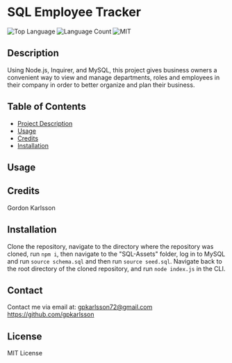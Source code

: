 
# SQL Employee Tracker
![Top Language](https://img.shields.io/github/languages/top/gpkarlsson/SQL-Employee-Tracker)
![Language Count](https://img.shields.io/github/languages/count/gpkarlsson/SQL-Employee-Tracker)
![MIT](https://img.shields.io/badge/License-MIT-yellow.svg)


## Description
Using Node.js, Inquirer, and MySQL, this project gives business owners a convenient way to view and manage departments, roles and employees in their company in order to better organize and plan their business.

## Table of Contents
- [Project Description](#Description)
- [Usage](#Usage)
- [Credits](#Credits)
- [Installation](#Installation)

## Usage

## Credits
Gordon Karlsson

## Installation
Clone the repository, navigate to the directory where the repository was cloned, run `npm i`, then navigate to the "SQL-Assets" folder, log in to MySQL and run `source schema.sql` and then run `source seed.sql`. Navigate back to the root directory of the cloned repository, and run `node index.js` in the CLI.

## Contact
Contact me via email at: gpkarlsson72@gmail.com
https://github.com/gpkarlsson

## License

MIT License
